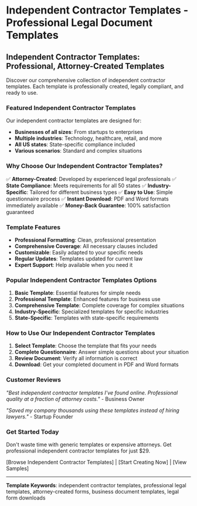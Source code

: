 # Independent Contractor Templates - Professional Legal Document Templates

## Independent Contractor Templates: Professional, Attorney-Created Templates

Discover our comprehensive collection of independent contractor templates. Each template is professionally created, legally compliant, and ready to use.

### Featured Independent Contractor Templates

Our independent contractor templates are designed for:

- **Businesses of all sizes**: From startups to enterprises
- **Multiple industries**: Technology, healthcare, retail, and more
- **All US states**: State-specific compliance included
- **Various scenarios**: Standard and complex situations

### Why Choose Our Independent Contractor Templates?

✅ **Attorney-Created**: Developed by experienced legal professionals
✅ **State Compliance**: Meets requirements for all 50 states
✅ **Industry-Specific**: Tailored for different business types
✅ **Easy to Use**: Simple questionnaire process
✅ **Instant Download**: PDF and Word formats immediately available
✅ **Money-Back Guarantee**: 100% satisfaction guaranteed

### Template Features

- **Professional Formatting**: Clean, professional presentation
- **Comprehensive Coverage**: All necessary clauses included
- **Customizable**: Easily adapted to your specific needs
- **Regular Updates**: Templates updated for current law
- **Expert Support**: Help available when you need it

### Popular Independent Contractor Templates Options

1. **Basic Template**: Essential features for simple needs
2. **Professional Template**: Enhanced features for business use
3. **Comprehensive Template**: Complete coverage for complex situations
4. **Industry-Specific**: Specialized templates for specific industries
5. **State-Specific**: Templates with state-specific requirements

### How to Use Our Independent Contractor Templates

1. **Select Template**: Choose the template that fits your needs
2. **Complete Questionnaire**: Answer simple questions about your situation
3. **Review Document**: Verify all information is correct
4. **Download**: Get your completed document in PDF and Word formats

### Customer Reviews

_"Best independent contractor templates I've found online. Professional quality at a fraction of attorney costs."_ - Business Owner

_"Saved my company thousands using these templates instead of hiring lawyers."_ - Startup Founder

### Get Started Today

Don't waste time with generic templates or expensive attorneys. Get professional independent contractor templates for just $29.

[Browse Independent Contractor Templates] | [Start Creating Now] | [View Samples]

---

**Template Keywords**: independent contractor templates, professional legal templates, attorney-created forms, business document templates, legal form downloads

